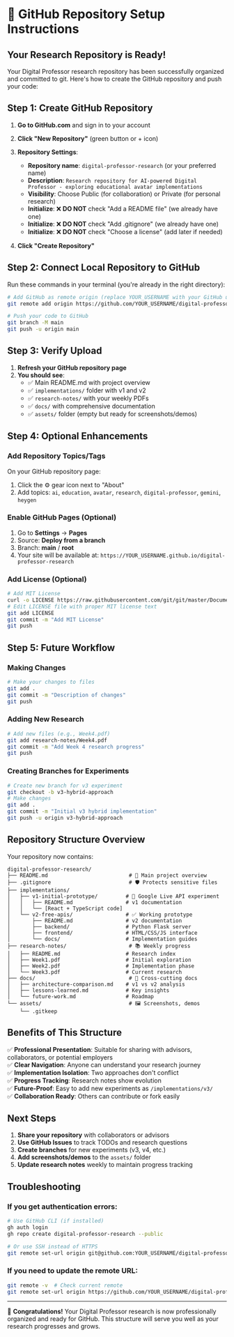 # 🚀 GitHub Repository Setup Instructions

## Your Research Repository is Ready!

Your Digital Professor research repository has been successfully organized and committed to git. Here's how to create the GitHub repository and push your code:

## Step 1: Create GitHub Repository

1. **Go to GitHub.com** and sign in to your account
2. **Click "New Repository"** (green button or + icon)
3. **Repository Settings**:
   - **Repository name**: `digital-professor-research` (or your preferred name)
   - **Description**: `Research repository for AI-powered Digital Professor - exploring educational avatar implementations`
   - **Visibility**: Choose Public (for collaboration) or Private (for personal research)
   - **Initialize**: ❌ **DO NOT** check "Add a README file" (we already have one)
   - **Initialize**: ❌ **DO NOT** check "Add .gitignore" (we already have one)
   - **Initialize**: ❌ **DO NOT** check "Choose a license" (add later if needed)

4. **Click "Create Repository"**

## Step 2: Connect Local Repository to GitHub

Run these commands in your terminal (you're already in the right directory):

```bash
# Add GitHub as remote origin (replace YOUR_USERNAME with your GitHub username)
git remote add origin https://github.com/YOUR_USERNAME/digital-professor-research.git

# Push your code to GitHub
git branch -M main
git push -u origin main
```

## Step 3: Verify Upload

1. **Refresh your GitHub repository page**
2. **You should see**:
   - ✅ Main README.md with project overview
   - ✅ `implementations/` folder with v1 and v2
   - ✅ `research-notes/` with your weekly PDFs
   - ✅ `docs/` with comprehensive documentation
   - ✅ `assets/` folder (empty but ready for screenshots/demos)

## Step 4: Optional Enhancements

### Add Repository Topics/Tags
On your GitHub repository page:
1. Click the ⚙️ gear icon next to "About"
2. Add topics: `ai`, `education`, `avatar`, `research`, `digital-professor`, `gemini`, `heygen`

### Enable GitHub Pages (Optional)
1. Go to **Settings** → **Pages**
2. Source: **Deploy from a branch**
3. Branch: **main** / **root**
4. Your site will be available at: `https://YOUR_USERNAME.github.io/digital-professor-research`

### Add License (Optional)
```bash
# Add MIT License
curl -o LICENSE https://raw.githubusercontent.com/git/git/master/Documentation/RelNotes/2.25.0.txt
# Edit LICENSE file with proper MIT license text
git add LICENSE
git commit -m "Add MIT License"
git push
```

## Step 5: Future Workflow

### Making Changes
```bash
# Make your changes to files
git add .
git commit -m "Description of changes"
git push
```

### Adding New Research
```bash
# Add new files (e.g., Week4.pdf)
git add research-notes/Week4.pdf
git commit -m "Add Week 4 research progress"
git push
```

### Creating Branches for Experiments
```bash
# Create new branch for v3 experiment
git checkout -b v3-hybrid-approach
# Make changes
git add .
git commit -m "Initial v3 hybrid implementation"
git push -u origin v3-hybrid-approach
```

## Repository Structure Overview

Your repository now contains:

```
digital-professor-research/
├── README.md                          # 🎯 Main project overview
├── .gitignore                         # 🛡️ Protects sensitive files
├── implementations/
│   ├── v1-initial-prototype/         # 🔬 Google Live API experiment
│   │   ├── README.md                 # v1 documentation
│   │   └── [React + TypeScript code]
│   └── v2-free-apis/                 # ✅ Working prototype
│       ├── README.md                 # v2 documentation
│       ├── backend/                  # Python Flask server
│       ├── frontend/                 # HTML/CSS/JS interface
│       └── docs/                     # Implementation guides
├── research-notes/                    # 📚 Weekly progress
│   ├── README.md                     # Research index
│   ├── Week1.pdf                     # Initial exploration
│   ├── Week2.pdf                     # Implementation phase
│   └── Week3.pdf                     # Current research
├── docs/                              # 📖 Cross-cutting docs
│   ├── architecture-comparison.md    # v1 vs v2 analysis
│   ├── lessons-learned.md            # Key insights
│   └── future-work.md                # Roadmap
└── assets/                            # 🖼️ Screenshots, demos
    └── .gitkeep
```

## Benefits of This Structure

✅ **Professional Presentation**: Suitable for sharing with advisors, collaborators, or potential employers  
✅ **Clear Navigation**: Anyone can understand your research journey  
✅ **Implementation Isolation**: Two approaches don't conflict  
✅ **Progress Tracking**: Research notes show evolution  
✅ **Future-Proof**: Easy to add new experiments as `/implementations/v3/`  
✅ **Collaboration Ready**: Others can contribute or fork easily  

## Next Steps

1. **Share your repository** with collaborators or advisors
2. **Use GitHub Issues** to track TODOs and research questions
3. **Create branches** for new experiments (v3, v4, etc.)
4. **Add screenshots/demos** to the `assets/` folder
5. **Update research notes** weekly to maintain progress tracking

## Troubleshooting

### If you get authentication errors:
```bash
# Use GitHub CLI (if installed)
gh auth login
gh repo create digital-professor-research --public

# Or use SSH instead of HTTPS
git remote set-url origin git@github.com:YOUR_USERNAME/digital-professor-research.git
```

### If you need to update the remote URL:
```bash
git remote -v  # Check current remote
git remote set-url origin https://github.com/YOUR_USERNAME/digital-professor-research.git
```

---

🎉 **Congratulations!** Your Digital Professor research is now professionally organized and ready for GitHub. This structure will serve you well as your research progresses and grows.

